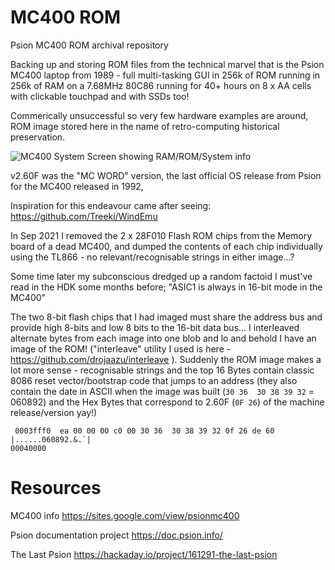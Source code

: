# MC400 ROM
Psion MC400 ROM archival repository

Backing up and storing ROM files from the technical marvel that is the Psion MC400 laptop from 1989 - full multi-tasking GUI in 256k of ROM running in 256k of RAM on a 7.68MHz 80C86 running for 40+ hours on 8 x AA cells with clickable touchpad and with SSDs too!

Commerically unsuccessful so very few hardware examples are around, ROM image stored here in the name of retro-computing historical preservation. 

![MC400 System Screen showing RAM/ROM/System info](https://zedstarr.files.wordpress.com/2021/09/screen2021-09-21-105648.png)

v2.60F was the "MC WORD" version, the last official OS release from Psion for the MC400 released in 1992,

Inspiration for this endeavour came after seeing: https://github.com/Treeki/WindEmu

In Sep 2021 I removed the 2 x 28F010 Flash ROM chips from the Memory board of a dead MC400, and dumped the contents of each chip individually using the TL866 - no  relevant/recognisable strings in either image...?

Some time later my subconscious dredged up a random factoid I must've read in the HDK some months before; "ASIC1 is always in 16-bit mode in the MC400" <lightbulb on>

The two 8-bit flash chips that I had imaged must share the address bus and provide high 8-bits and low 8 bits to the 16-bit data bus... I interleaved alternate bytes from each image into one blob and lo and behold I have an image of the ROM! ("interleave" utility I used is here - https://github.com/drojaazu/interleave ). Suddenly the ROM image makes a lot more sense - recognisable strings and the top 16 Bytes contain classic 8086 reset vector/bootstrap code that jumps to an address (they also contain the date in ASCII when the image was built (``30 36  30 38 39 32`` = 060892) and the Hex Bytes that correspond to 2.60F (``0F 26``) of the machine release/version yay!) 

``
0003fff0  ea 00 00 00 c0 00 30 36  30 38 39 32 0f 26 de 60  |......060892.&.`|``  
``00040000``  

# Resources

MC400 info
https://sites.google.com/view/psionmc400

Psion documentation project
https://doc.psion.info/

The Last Psion
https://hackaday.io/project/161291-the-last-psion
